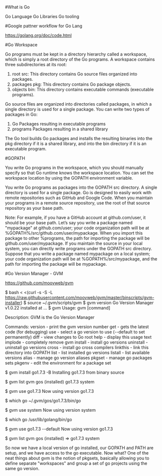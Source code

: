 #What is Go

Go Language
Go Libraries
Go tooling

#Google pattner workflow for Go Lang

https://golang.org/doc/code.html

#Go Workspace

Go programs must be kept in a directory hierarchy called a workspace, which is
simply a root directory of the Go programs.  A workspace contains three 
subdirectories at its root:

1. root src: This directory contains Go source files organized into packages.
2. packages pkg: This directory contains Go package objects.
3. objects bin: This directory contains executable commands (executable
programs).

Go source files are organized into directories called packages, in which 
a single directory is used for a single package. You can write two types 
of packages in Go:

1. Go Packages resulting in executable programs
2. programs Packages resulting in a shared library

The Go tool builds Go packages and installs the resulting binaries into the pkg
directory if it is a shared library, and into the bin directory if it is an 
executable program.

#GOPATH

You write Go programs in the workspace, which you should manually specify so
that Go runtime knows the workspace location. You can set the workspace 
location by using the GOPATH environment variable.

You write Go programs as packages into the GOPATH src directory. A single
directory is used for a single package. Go is designed to easily work with 
remote repositories such as GitHub and Google Code. When you maintain your 
programs in a remote source repository, use the root of that source repository 
as your base path.  

Note: For example, if you have a GitHub account at github.com/user, it should
be your base path. Let’s say you write a package named "mypackage" at 
github.com/user; your code organization path will be at 
%GOPATH%/src/github.com/user/mypackage. When you import this package to other
%programs, the path for importing the package will be github.com/user/mypackage. 
If you maintain the source in your local system, you can directly write programs 
under the GOPATH src directory. Suppose that you write a package named mypackage 
on a local system; your code organization path will be at %GOPATH%/src/mypackage, 
and the path for importing the package will be mypackage.

#Go Version Manager - GVM

https://github.com/moovweb/gvm

$ bash < <(curl -s -S -L https://raw.githubusercontent.com/moovweb/gvm/master/binscripts/gvm-installer)
$ source ~/.gvm/scripts/gvm
$ gvm version
Go Version Manager v1.0.22 installed at ...
$ gvm
Usage: gvm [command]

Description:
  GVM is the Go Version Manager

Commands:
  version    - print the gvm version number
  get        - gets the latest code (for debugging)
  use        - select a go version to use (--default to set permanently)
  diff       - view changes to Go root
  help       - display this usage text
  implode    - completely remove gvm
  install    - install go versions
  uninstall  - uninstall go versions
  cross      - install go cross compilers
  linkthis   - link this directory into GOPATH
  list       - list installed go versions
  listall    - list available versions
  alias      - manage go version aliases
  pkgset     - manage go packages sets
  pkgenv     - edit the environment for a package set

$ gvm install go1.7.3 -B
Installing go1.7.3 from binary source

$ gvm list
gvm gos (installed)
   go1.7.3
   system

$ gvm use go1.7.3
Now using version go1.7.3

$ which go
~/.gvm/gos/go1.7.3/bin/go

$ gvm use system
Now using version system

$ which go
/usr/lib/golang/bin/go

$ gvm use go1.7.3 --default
Now using version go1.7.3

$ gvm list
gvm gos (installed)
=> go1.7.3
   system

So now we have a local version of go installed, our GOPATH and PATH are setup,
and we have access to the go executable. Now what? One of the neat things about
gvm is the notion of pkgsets, basically allowing you to define separate
"workspaces" and group a set of go projects using the same go version.


